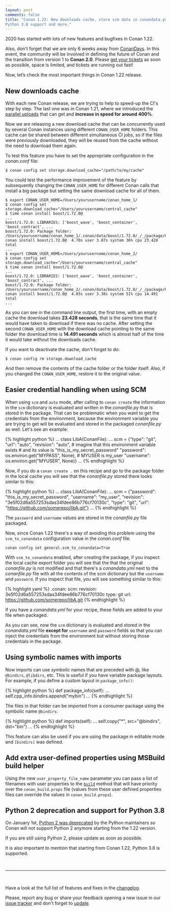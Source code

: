 ```yaml
---
layout: post
comments: false
title: "Conan 1.22: New downloads cache, store scm data in conandata.yml, Python 2 deprecation,
Python 3.8 support and more."
---
```



2020 has started with lots of new features and bugfixes in Conan 1.22. 

Also, don't forget that we are only 6 weeks away from
[ConanDays](https://conandays.conan.io/). In this event, the community will be
involved in defining the future of Conan and the transition from version 1 to **Conan 2.0**. Please [get
your tickets](https://www.eventbrite.com/e/conandays-2020-gathering-the-tribes-tickets-75869891889)
as soon as possible, space is limited, and tickets are running out fast! 

Now, let’s check the most important things in Conan 1.22 release.

## New downloads cache

With each new Conan release, we are trying to help to speed-up the CI's step by step. The last one
was in Conan 1.21, where we introduced the [parallel
uploads](https://docs.conan.io/en/latest/reference/commands/creator/upload.html?highlight=parallel#conan-upload)
that can get and **increase in speed for around 400%**. 

Now we are releasing a new download cache that can be concurrently used by several Conan instances
using different `CONAN_USER_HOME` folders. This cache can be shared between different simultaneous
CI jobs, so if the files were previously downloaded, they will be reused from the cache without the
need to download them again.

To test this feature you have to set the appropriate configuration in the *conan.conf* file:

```
$ conan config set storage.download_cache="/path/to/my/cache"
```

You could test the performance improvement of the feature by subsequently changing the
`CONAN_USER_HOME` for different Conan calls that install a big package but setting the same
download cache for all of them.

```
$ export CONAN_USER_HOME=/Users/yourusername/conan_home_1/
$ conan config set storage.download_cache="/Users/yourusername/central_cache"
$ time conan install boost/1.72.0@
...
boost/1.72.0: LIBRARIES: ['boost_wave', 'boost_container', 'boost_contract', ...
boost/1.72.0: Package folder: /Users/yourusername/conan_home_1/.conan/data/boost/1.72.0/_/_/package/69168f775732984eb37d785004b6ef25111fe5f9
conan install boost/1.72.0@  4.70s user 3.87s system 36% cpu 23.428 total
...
$ export CONAN_USER_HOME=/Users/yourusername/conan_home_2/
$ conan config set storage.download_cache="/Users/yourusername/central_cache"
$ time conan install boost/1.72.0@
...
boost/1.72.0: LIBRARIES: ['boost_wave', 'boost_container', 'boost_contract', ...
boost/1.72.0: Package folder: /Users/yourusername/conan_home_2/.conan/data/boost/1.72.0/_/_/package/69168f775732984eb37d785004b6ef25111fe5f9
conan install boost/1.72.0@  4.03s user 3.38s system 51% cpu 14.491 total
...
```

As you can see in the command line output, the first time, with an empty cache the download takes
**23.428 seconds**, that is the same time that it would have taken to download if there was no cache.
After setting the second `CONAN_USER_HOME` with the download cache pointing to the same folder the
download time is **14.491 seconds** which is almost half of the time it would take without the
downloads cache.

If you want to deactivate the cache, don't forget to do:

```
$ conan config rm storage.download_cache
```

And then remove the contents of the cache folder or the folder itself. Also, if you changed the `CONAN_USER_HOME`,
restore it to the original value.

## Easier credential handling when using SCM

When using `scm` and `auto` mode, after calling to `conan create` the information in the `scm`
dictionary is evaluated and written in the *conanfile.py* that is stored in the package. That
can be problematic when you want to get the credentials from the environment, because the environment
variable you are trying to get will be evaluated and stored in the packaged *conanfile.py* as well.
Let's see an example:


{% highlight python %}
...
class LibA(ConanFile):
    ...
    scm = {"type": "git",
           "url": "auto",
           "revision": "auto",
           # imagine that this environment variable exists 
           # and its value is "this_is_my_secret_password"
           "password": os.environ.get("MYPASS", None),
           # MYUSER is my_user
           "username": os.environ.get("MYUSER", None)} 
    ...
{% endhighlight %}

Now, if you do a `conan create .` on this recipe and go to the package folder in the local cache you
will see that the *conanfile.py* stored there looks similar to this:

{% highlight python %}
...
class LibA(ConanFile):
    ...
    scm = {"password": "this_is_my_secret_password",
           "username": "my_user",
           "revision": "3e5f02d6a557253sdas34fdee86b776cf70130c",
           "type": "git",
           "url": "https://github.com/somerepo/libA.git"}
    ...
{% endhighlight %}

The `password` and `username` values are stored in the *conanfile.py* file packaged.

Now, since Conan 1.22 there's a way of avoiding this problem using the `scm_to_conandata`
configuration value in the *conan.conf* file.

```
conan config set general.scm_to_conandata=True
```

With `scm_to_conandata` enabled, after creating the package, if you inspect the local cache export
folder you will see that the that the original *conanfile.py* is not modified and that there's a
*conandata.yml* next to the *conanfile.py* file with all the contents of the scm dictionary but the
`username` and `password`. If you inspect that file, you will see something similar to this:

{% highlight yaml %}
.conan:
  scm:
    revision: 3e5f02d6a557253sdas34fdee86b776cf70130c
    type: git
    url: https://github.com/somerepo/libA.git
{% endhighlight %}

If you have a *conandata.yml* for your recipe, these fields are added to your file when packaged.

As you can see, now the `scm` dictionary is evaluated and stored in the *conandata.yml* file **except
for** `username` and `password` fields so that you can inject the credentials from the environment
but without storing those credentials in the package.

## Using symbolic names with imports

Now imports can use *symbolic* names that are preceded with @, like `@bindirs`, `@libdirs`, etc. This
is useful if you have variable package layouts. For example, if you define a custom layout in
`package_info()`:

{% highlight python %}
    def package_info(self):
        ...
        self.cpp_info.bindirs.append("mybin")
        ...
{% endhighlight %}

The files in that folder can be imported from a consumer package using the symbolic name `@bindirs`:

{% highlight python %}
def imports(self):
    ...
    self.copy("*", src="@bindirs", dst="bin")
    ...
{% endhighlight %}

This feature can also be used if you are using the package in editable mode and `[bindirs]` was
defined.

## Add extra user-defined properties using MSBuild build helper

Using the new `user_property_file_name` parameter you can pass a list of filenames with user
properties to the
[`build`](https://docs.conan.io/en/latest/reference/build_helpers/visual_studio.html#build) method
that will have priority over the `conan_build.props` file (values from these user defined properties
files can override the values in `conan_build.props`).

## Python 2 deprecation and support for Python 3.8

On January 1st, [Python 2 was deprecated](https://www.python.org/dev/peps/pep-0373/) by the Python
maintainers so Conan will not support Python 2 anymore starting from the 1.22 version.

If you are still using Python 2, please update as soon as possible.

It is also important to mention that starting from Conan 1.22, Python 3.8 is supported.

<br>

-----------

<br>

Have a look at the full list of features and fixes in the
[changelog](https://docs.conan.io/en/latest/changelog.html).

Please, report any bug or share your feedback opening a new issue in our [issue
tracker](https://github.com/conan-io/conan/issues) and don't forget to
[update](https://conan.io/downloads.html).
